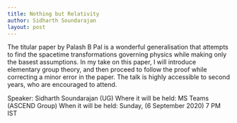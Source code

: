 ```yaml
---
title: Nothing but Relativity
author: Sidharth Soundarajan
layout: post 
---
```



<!--more-->

The titular paper by Palash B Pal is a wonderful generalisation that attempts to find the spacetime transformations governing physics while making only the basest assumptions. In my take on this paper, I will introduce elementary group theory, and then proceed to follow the proof while correcting a minor error in the paper. The talk is highly accessible to second years, who are encouraged to attend.
 
Speaker: Sidharth Soundarajan (UG)
Where it will be held: MS Teams (ASCEND Group)
When it will be held: Sunday, (6 September 2020) 7 PM IST